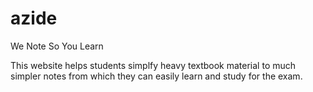 # azide
We Note So You Learn

This website helps students simplfy heavy textbook material to much simpler notes from which they can easily learn and study for the exam.


